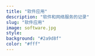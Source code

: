 ```yaml
---
title: "软件应用"
description: "软件和网络服务的记录"
slug: "软件应用"
image: software.jpg
style:
background: "#2a9d8f"
color: "#fff"
---
```


